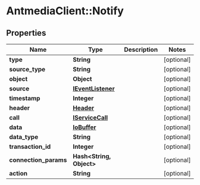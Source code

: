 # AntmediaClient::Notify

## Properties
Name | Type | Description | Notes
------------ | ------------- | ------------- | -------------
**type** | **String** |  | [optional] 
**source_type** | **String** |  | [optional] 
**object** | **Object** |  | [optional] 
**source** | [**IEventListener**](IEventListener.md) |  | [optional] 
**timestamp** | **Integer** |  | [optional] 
**header** | [**Header**](Header.md) |  | [optional] 
**call** | [**IServiceCall**](IServiceCall.md) |  | [optional] 
**data** | [**IoBuffer**](IoBuffer.md) |  | [optional] 
**data_type** | **String** |  | [optional] 
**transaction_id** | **Integer** |  | [optional] 
**connection_params** | **Hash&lt;String, Object&gt;** |  | [optional] 
**action** | **String** |  | [optional] 


